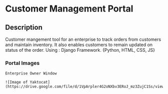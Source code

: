 # Customer Management Portal

## Description

Customer mangement tool for an enterprise to track orders from customers and maintain inventory. It also enables customers to remain updated on status of the order.               Using : Django Framework. {Python, HTML, CSS, JS}

### Portal Images

```
Enterprise Owner Window

![Image of Yaktocat](https://drive.google.com/file/d/1VpArpler4G2oNXbv3ERoJ_mz3ZujC1Ss/view)
```

